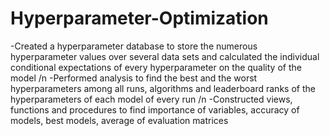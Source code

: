 # Hyperparameter-Optimization
-Created a hyperparameter database to store the numerous hyperparameter values over several data sets and calculated the individual conditional expectations of every hyperparameter on the quality of the model /n
-Performed analysis to find the best and the worst hyperparameters among all runs, algorithms and leaderboard ranks of the hyperparameters of each model of every run /n
-Constructed views, functions and procedures to find importance of variables, accuracy of models, best models, average of evaluation matrices
